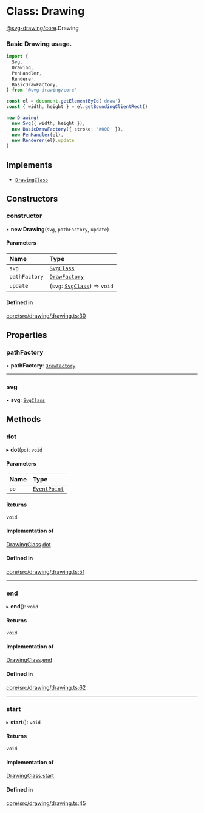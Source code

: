 # Class: Drawing

[@svg-drawing/core](../../modules/svg_drawing_core.md).Drawing

### Basic Drawing usage.

```ts
import {
  Svg,
  Drawing,
  PenHandler,
  Renderer,
  BasicDrawFactory,
} from '@svg-drawing/core'

const el = document.getElementById('draw')
const { width, height } = el.getBoundingClientRect()

new Drawing(
  new Svg({ width, height }),
  new BasicDrawFactory({ stroke: '#000' }),
  new PenHandler(el),
  new Renderer(el).update
)
```

## Implements

- [`DrawingClass`](../../interfaces/svg_drawing_core/DrawingClass.md)

## Constructors

### constructor

• **new Drawing**(`svg`, `pathFactory`, `update`)

#### Parameters

| Name | Type |
| :------ | :------ |
| `svg` | [`SvgClass`](../../interfaces/svg_drawing_core/SvgClass.md) |
| `pathFactory` | [`DrawFactory`](../../interfaces/svg_drawing_core/DrawFactory.md) |
| `update` | (`svg`: [`SvgClass`](../../interfaces/svg_drawing_core/SvgClass.md)) => `void` |

#### Defined in

[core/src/drawing/drawing.ts:30](https://github.com/kmkzt/svg-drawing/blob/6e54c2f/packages/core/src/drawing/drawing.ts#L30)

## Properties

### pathFactory

• **pathFactory**: [`DrawFactory`](../../interfaces/svg_drawing_core/DrawFactory.md)

___

### svg

• **svg**: [`SvgClass`](../../interfaces/svg_drawing_core/SvgClass.md)

## Methods

### dot

▸ **dot**(`po`): `void`

#### Parameters

| Name | Type |
| :------ | :------ |
| `po` | [`EventPoint`](../../modules/svg_drawing_core.md#eventpoint) |

#### Returns

`void`

#### Implementation of

[DrawingClass](../../interfaces/svg_drawing_core/DrawingClass.md).[dot](../../interfaces/svg_drawing_core/DrawingClass.md#dot)

#### Defined in

[core/src/drawing/drawing.ts:51](https://github.com/kmkzt/svg-drawing/blob/6e54c2f/packages/core/src/drawing/drawing.ts#L51)

___

### end

▸ **end**(): `void`

#### Returns

`void`

#### Implementation of

[DrawingClass](../../interfaces/svg_drawing_core/DrawingClass.md).[end](../../interfaces/svg_drawing_core/DrawingClass.md#end)

#### Defined in

[core/src/drawing/drawing.ts:62](https://github.com/kmkzt/svg-drawing/blob/6e54c2f/packages/core/src/drawing/drawing.ts#L62)

___

### start

▸ **start**(): `void`

#### Returns

`void`

#### Implementation of

[DrawingClass](../../interfaces/svg_drawing_core/DrawingClass.md).[start](../../interfaces/svg_drawing_core/DrawingClass.md#start)

#### Defined in

[core/src/drawing/drawing.ts:45](https://github.com/kmkzt/svg-drawing/blob/6e54c2f/packages/core/src/drawing/drawing.ts#L45)
